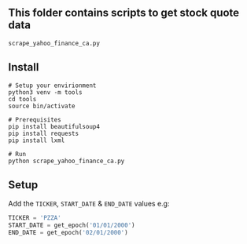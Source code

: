 This folder contains scripts to get stock quote data
---
`scrape_yahoo_finance_ca.py`
## Install
```shell
# Setup your envirionment
python3 venv -m tools
cd tools
source bin/activate

# Prerequisites
pip install beautifulsoup4
pip install requests
pip install lxml

# Run
python scrape_yahoo_finance_ca.py
```

## Setup
Add the `TICKER`, `START_DATE` & `END_DATE` values e.g:
```python
TICKER = 'PZZA'
START_DATE = get_epoch('01/01/2000')
END_DATE = get_epoch('02/01/2000')
```